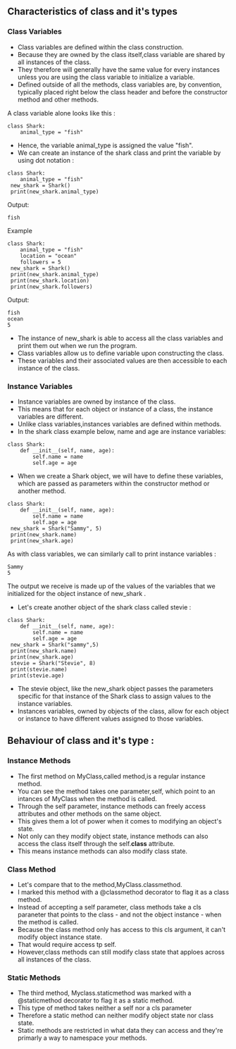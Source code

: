 ## Characteristics of class and it's types 
### Class Variables
* Class variables are defined within the class construction.
* Because they are owned by the class itself,class variable are shared by all
instances of the class.
* They therefore will generally have the same value for every instances
unless you are using the class variable to initialize a variable.
* Defined outside of all the methods, class variables are, by convention,
typically placed right below the class header and before the constructor method 
and other methods.

A class variable alone looks like this : 
```
class Shark:
    animal_type = "fish"
```
* Hence, the variable animal_type is assigned the value "fish".
* We can create an instance of the shark class and print the variable by using 
dot notation : 
```
class Shark:
    animal_type = "fish"
 new_shark = Shark()
 print(new_shark.animal_type)
```
Output:
```
fish
```
Example
```
class Shark:
    animal_type = "fish"
    location = "ocean"
    followers = 5
 new_shark = Shark()
 print(new_shark.animal_type)
 print(new_shark.location)
 print(new_shark.followers)
```
Output:
```
fish
ocean 
5
```
* The instance of new_shark is able to access all the class variables and 
print them out when we run the program.
* Class variables allow us to define variable upon constructing the class.
* These variables and their associated values are then accessible to each 
instance of the class.

### Instance Variables 
* Instance variables are owned by instance of the class.
* This means that for each object or instance of a class, the instance variables are
different.
* Unlike class variables,instances variables are defined within methods.
* In the shark class example below, name and age are instance variables:
```
class Shark:
    def __init__(self, name, age):
        self.name = name
        self.age = age
```
* When we create a Shark object, we will have to define these variables,
which are passed as parameters within the constructor method or another method.
```
class Shark:
    def __init__(self, name, age):
        self.name = name
        self.age = age
 new_shark = Shark("Sammy", 5)
 print(new_shark.name)
 print(new_shark.age)
```
As with class variables, we can similarly call to print instance variables :
```
Sammy
5
```
The output we receive is made up of the values of the variables that we initialized for the object
instance of new_shark . 
* Let's create another object of the shark class called stevie :
```
class Shark:
    def __init__(self, name, age):
        self.name = name
        self.age = age
 new_shark = Shark("sammy",5)
 print(new_shark.name)
 print(new_shark.age)
 stevie = Shark("Stevie", 8)
 print(stevie.name)
 print(stevie.age)
```
* The stevie object, like the new_shark object passes the parameters specific
for that instance of the Shark class to assign values to the instance variables.
* Instances variables, owned by objects of the class, allow for each object or instance
to have different values assigned to those variables.
## Behaviour of class and it's type :
### Instance Methods 
* The first method on MyClass,called method,is a regular instance method.
* You can see the method takes one parameter,self, which point to an intances
of MyClass when the method is called.
* Through the self parameter, instance methods can freely access attributes and 
other methods on the same object.
* This gives them a lot of power when it comes to modifying an object's state.
* Not only can they modify object state, instance methods can also access
the class itself through the self.__class__ attribute.
* This means instance methods can also modify class state.
### Class Method
* Let's compare that to the method,MyClass.classmethod.
* I marked this method with a @classmethod decorator to flag it as a class method.
* Instead of accepting a self parameter, class methods take a cls paraneter
that points to the class - and not the object instance - when the method is called.
* Because the class method only has access to this cls argument, it can't modify
object instance state.
* That would require access tp self.
* However,class methods can still modify class state that apploes across all
instances of the class.
### Static Methods
* The third method, Myclass.staticmethod was marked with a @staticmethod
decorator to flag it as a static method.
* This type of method takes neither a self nor a cls parameter 
* Therefore a static method can neither modify object state nor class state.
* Static methods are restricted in what data they can access and they're primarly a 
way to namespace your methods.

